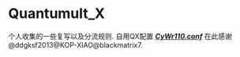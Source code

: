 # Quantumult_X

个人收集的一些复写以及分流规则.
自用QX配置 [***CyWr110.conf***](https://github.com/CyWr110/Quantumult_X/blob/main/CyWr110.conf)
在此感谢@ddgksf2013@KOP-XIAO@blackmatrix7.

